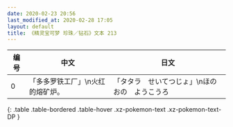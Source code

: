 ```yaml
---
date: 2020-02-23 20:56
last_modified_at: 2020-02-28 17:05
layout: default
title: 《精灵宝可梦 珍珠／钻石》文本 213
---
```

| 编号 | 中文 | 日文 |
| ---- | ---- | ---- |
| 0 | 「多多罗铁工厂」\n火红的熔矿炉。 | 「タタラ　せいてつじょ」\nほのおの　ようこうろ |
{: .table .table-bordered .table-hover .xz-pokemon-text .xz-pokemon-text-DP }